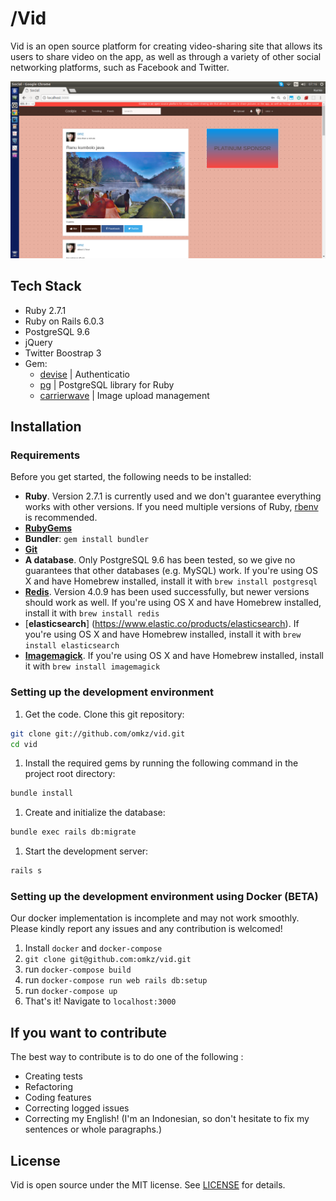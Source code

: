 # /Vid

Vid is an open source platform for creating video-sharing site that allows its users to share video on the app, as well as through a variety of other social networking platforms, such as Facebook and Twitter.

![vid! Screenshot](https://raw.githubusercontent.com/omkz/coolpics/master/public/screenshot.png)

## Tech Stack

- Ruby 2.7.1
- Ruby on Rails 6.0.3
- PostgreSQL 9.6
- jQuery
- Twitter Boostrap 3
- Gem: 
    -  [devise](https://github.com/plataformatec/devise) | Authenticatio
    -  [pg](https://github.com/ged/ruby-pg) | PostgreSQL library for Ruby
    -  [carrierwave](https://github.com/carrierwaveuploader/carrierwave) | Image upload management

## Installation

### Requirements

Before you get started, the following needs to be installed:
  * **Ruby**. Version 2.7.1 is currently used and we don't guarantee everything works with other versions. If you need multiple versions of Ruby, [rbenv](https://rbenv.org) is recommended.
  * [**RubyGems**](http://rubygems.org/)
  * **Bundler**: `gem install bundler`
  * [**Git**](http://help.github.com/git-installation-redirect)
  * **A database**. Only PostgreSQL 9.6 has been tested, so we give no guarantees that other databases (e.g. MySQL) work. If you're using OS X and have Homebrew installed, install it with `brew install postgresql`
  * [**Redis**](http://redis.io). Version 4.0.9 has been used successfully, but newer versions should work as well. If you're using OS X and have Homebrew installed, install it with `brew install redis`
  * [**elasticsearch**] (https://www.elastic.co/products/elasticsearch). If you're using OS X and have Homebrew installed, install it with `brew install elasticsearch`
  * [**Imagemagick**](http://www.imagemagick.org). If you're using OS X and have Homebrew installed, install it with `brew install imagemagick`
  
### Setting up the development environment

1. Get the code. Clone this git repository:

  ```bash
  git clone git://github.com/omkz/vid.git
  cd vid
  ```

1. Install the required gems by running the following command in the project root directory:

  ```bash
  bundle install
  ```

1. Create and initialize the database:

  ```bash
  bundle exec rails db:migrate
  ```

1. Start the development server:

  ```bash
  rails s
  ```
### Setting up the development environment using Docker (BETA)

Our docker implementation is incomplete and may not work smoothly. Please kindly report any issues and any contribution is welcomed!

1. Install `docker` and `docker-compose`
1. `git clone git@github.com:omkz/vid.git`
1. run `docker-compose build`
1. run `docker-compose run web rails db:setup`
1. run `docker-compose up`
1. That's it! Navigate to `localhost:3000`

## If you want to contribute

The best way to contribute is to do one of the following :
* Creating tests
* Refactoring
* Coding features
* Correcting logged issues
* Correcting my English! (I'm an Indonesian, so don't hesitate to fix my sentences or whole paragraphs.)

## License

Vid is open source under the MIT license. See [LICENSE](LICENSE) for details.

